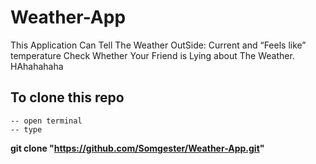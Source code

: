 # Weather-App

This Application Can Tell The Weather OutSide:
    Current and “Feels like” temperature
    Check Whether Your Friend is Lying about The Weather.
    HAhahahaha

## To clone this repo
    -- open terminal
    -- type
**git clone "https://github.com/Somgester/Weather-App.git"**
